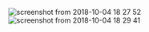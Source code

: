 ![screenshot from 2018-10-04 18 27 52](https://user-images.githubusercontent.com/34853850/46504123-5a492400-c803-11e8-8c16-fdc9425bf5b0.png)
![screenshot from 2018-10-04 18 29 41](https://user-images.githubusercontent.com/34853850/46504173-7ea50080-c803-11e8-8698-9ec733837916.png)
